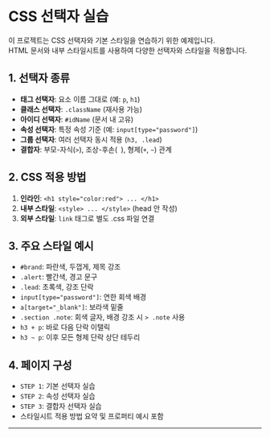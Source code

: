 # CSS 선택자 실습

이 프로젝트는 CSS 선택자와 기본 스타일을 연습하기 위한 예제입니다.  
HTML 문서와 내부 스타일시트를 사용하여 다양한 선택자와 스타일을 적용합니다.

## 1. 선택자 종류

- **태그 선택자**: 요소 이름 그대로 (예: `p`, `h1`)
- **클래스 선택자**: `.className` (재사용 가능)
- **아이디 선택자**: `#idName` (문서 내 고유)
- **속성 선택자**: 특정 속성 기준 (예: `input[type="password"]`)
- **그룹 선택자**: 여러 선택자 동시 적용 (`h3, .lead`)
- **결합자**: 부모-자식(`>`), 조상-후손(` `), 형제(`+`, `~`) 관계

## 2. CSS 적용 방법

1. **인라인**: `<h1 style="color:red"> ... </h1>`  
2. **내부 스타일**: `<style> ... </style>` (head 안 작성)  
3. **외부 스타일**: `link` 태그로 별도 .css 파일 연결  

## 3. 주요 스타일 예시

- `#brand`: 파란색, 두껍게, 제목 강조  
- `.alert`: 빨간색, 경고 문구  
- `.lead`: 초록색, 강조 단락  
- `input[type="password"]`: 연한 회색 배경  
- `a[target="_blank"]`: 보라색 밑줄  
- `.section .note`: 회색 글자, 배경 강조 시 `> .note` 사용  
- `h3 + p`: 바로 다음 단락 이탤릭  
- `h3 ~ p`: 이후 모든 형제 단락 상단 테두리  

## 4. 페이지 구성

- `STEP 1`: 기본 선택자 실습  
- `STEP 2`: 속성 선택자 실습  
- `STEP 3`: 결합자 선택자 실습  
- 스타일시트 적용 방법 요약 및 프로퍼티 예시 포함  

---